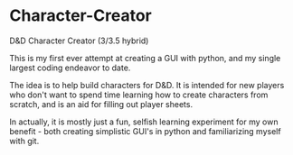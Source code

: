 # Character-Creator
D&amp;D Character Creator (3/3.5 hybrid)

This is my first ever attempt at creating a GUI with python, and my single largest coding endeavor to date.

The idea is to help build characters for D&D. 
It is intended for new players who don't want to spend time learning how to create characters from scratch, 
and is an aid for filling out player sheets.

In actually, it is mostly just a fun, selfish learning experiment for my own benefit - both creating
simplistic GUI's in python and familiarizing myself with git.
 
